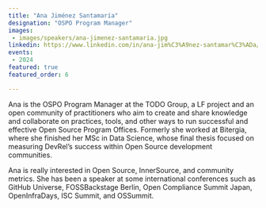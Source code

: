 ```yaml
---
title: "Ana Jiménez Santamaría"
designation: "OSPO Program Manager"
images:
 - images/speakers/ana-jimenez-santamaria.jpg
linkedin: https://www.linkedin.com/in/ana-jim%C3%A9nez-santamar%C3%ADa/
events:
 - 2024
featured: true
featured_order: 6

---
```


Ana is the OSPO Program Manager at the TODO Group, a LF project and an open community of practitioners who aim to create and share knowledge and collaborate on practices, tools, and other ways to run successful and effective Open Source Program Offices. Formerly she worked at Bitergia, where she finished her MSc in Data Science, whose final thesis focused on measuring DevRel’s success within Open Source development communities.
 
Ana is really interested in Open Source, InnerSource, and community metrics. She has been a speaker at some international conferences such as GitHub Universe, FOSSBackstage Berlin, Open Compliance Summit Japan, OpenInfraDays, ISC Summit, and OSSummit.